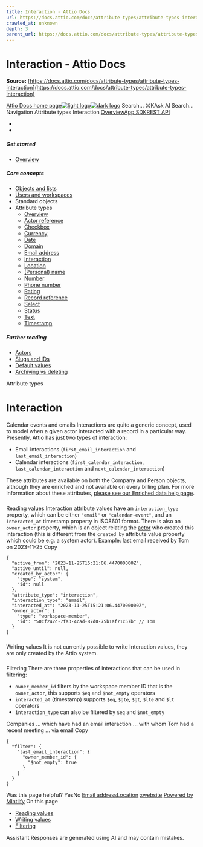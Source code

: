 ```yaml
---
title: Interaction - Attio Docs
url: https://docs.attio.com/docs/attribute-types/attribute-types-interaction
crawled_at: unknown
depth: 3
parent_url: https://docs.attio.com/docs/attribute-types/attribute-types-timestamp
---
```


# Interaction - Attio Docs

**Source:** [https://docs.attio.com/docs/attribute-types/attribute-types-interaction](https://docs.attio.com/docs/attribute-types/attribute-types-interaction)

[Attio Docs home page![light logo](https://mintlify.s3.us-west-1.amazonaws.com/attio/logo/light.svg)![dark logo](https://mintlify.s3.us-west-1.amazonaws.com/attio/logo/dark.svg)](https://docs.attio.com/)
Search...
⌘KAsk AI
Search...
Navigation
Attribute types
Interaction
[Overview](https://docs.attio.com/docs/overview)[App SDK](https://docs.attio.com/sdk/introduction)[REST API](https://docs.attio.com/rest-api/overview)
* [](https://build.attio.com/)
* [](https://attio.com/help)
##### Get started
  * [Overview](https://docs.attio.com/docs/overview)


##### Core concepts
  * [Objects and lists](https://docs.attio.com/docs/objects-and-lists)
  * [Users and workspaces](https://docs.attio.com/docs/users-and-workspaces)
  * Standard objects
  * Attribute types
    * [Overview](https://docs.attio.com/docs/attribute-types/attribute-types)
    * [Actor reference](https://docs.attio.com/docs/attribute-types/attribute-types-actor-reference)
    * [Checkbox](https://docs.attio.com/docs/attribute-types/attribute-types-checkbox)
    * [Currency](https://docs.attio.com/docs/attribute-types/attribute-types-currency)
    * [Date](https://docs.attio.com/docs/attribute-types/attribute-types-date)
    * [Domain](https://docs.attio.com/docs/attribute-types/attribute-types-domain)
    * [Email address](https://docs.attio.com/docs/attribute-types/attribute-types-email-address)
    * [Interaction](https://docs.attio.com/docs/attribute-types/attribute-types-interaction)
    * [Location](https://docs.attio.com/docs/attribute-types/attribute-types-location)
    * [(Personal) name](https://docs.attio.com/docs/attribute-types/attribute-types-personal-name)
    * [Number](https://docs.attio.com/docs/attribute-types/attribute-types-number)
    * [Phone number](https://docs.attio.com/docs/attribute-types/attribute-types-phone-number)
    * [Rating](https://docs.attio.com/docs/attribute-types/attribute-types-rating)
    * [Record reference](https://docs.attio.com/docs/attribute-types/attribute-types-record-reference)
    * [Select](https://docs.attio.com/docs/attribute-types/attribute-types-select)
    * [Status](https://docs.attio.com/docs/attribute-types/attribute-types-status)
    * [Text](https://docs.attio.com/docs/attribute-types/attribute-types-text)
    * [Timestamp](https://docs.attio.com/docs/attribute-types/attribute-types-timestamp)


##### Further reading
  * [Actors](https://docs.attio.com/docs/actors)
  * [Slugs and IDs](https://docs.attio.com/docs/slugs-and-ids)
  * [Default values](https://docs.attio.com/docs/default-values)
  * [Archiving vs deleting](https://docs.attio.com/docs/archiving-vs-deleting)


Attribute types
# Interaction
Calendar events and emails
Interactions are quite a generic concept, used to model when a given actor interacted with a record in a particular way. Presently, Attio has just two types of interaction:
  * Email interactions (`first_email_interaction` and `last_email_interaction`)
  * Calendar interactions (`first_calendar_interaction`, `last_calendar_interaction` and `next_calendar_interaction`)


These attributes are available on both the Company and Person objects, although they are enriched and not available on every billing plan. For more information about these attributes, [please see our Enriched data help page](https://attio.com/help/reference/data-and-syncing/enriched-data#communication-intelligence).
### 
[​](https://docs.attio.com/docs/attribute-types/attribute-types-interaction#reading-values)
Reading values
Interaction attribute values have an `interaction_type` property, which can be either `"email"` or `"calendar-event"`, and an `interacted_at` timestamp property in ISO8601 format.
There is also an `owner_actor` property, which is an object relating the [actor](https://docs.attio.com/docs/actors) who created this interaction (this is different from the `created_by` attribute value property which could be e.g. a system actor).
Example: last email received by Tom on 2023-11-25
Copy
```
{
  "active_from": "2023-11-25T15:21:06.447000000Z",
  "active_until": null,
  "created_by_actor": {
    "type": "system",
    "id": null
  },
  "attribute_type": "interaction",
  "interaction_type": "email",
  "interacted_at": "2023-11-25T15:21:06.447000000Z",
  "owner_actor": {
    "type": "workspace-member",
    "id": "50cf242c-7fa3-4cad-87d0-75b1af71c57b" // Tom
  }
}
```

### 
[​](https://docs.attio.com/docs/attribute-types/attribute-types-interaction#writing-values)
Writing values
It is not currently possible to write Interaction values, they are only created by the Attio system.
### 
[​](https://docs.attio.com/docs/attribute-types/attribute-types-interaction#filtering)
Filtering
There are three properties of interactions that can be used in filtering:
  * `owner_member_id` filters by the workspace member ID that is the `owner_actor`, this supports `$eq` and `$not_empty` operators
  * `interacted_at` (timestamp) supports `$eq`, `$gte`, `$gt`, `$lte` and `$lt` operators
  * `interaction_type` can also be filtered by `$eq` and `$not_empty`


Companies ... which have had an email interaction
... with whom Tom had a recent meeting
... via email
Copy
```
{
  "filter": {
    "last_email_interaction": {
      "owner_member_id": {
        "$not_empty": true
      }
    }
  }
}
```

Was this page helpful?
YesNo
[Email address](https://docs.attio.com/docs/attribute-types/attribute-types-email-address)[Location](https://docs.attio.com/docs/attribute-types/attribute-types-location)
[x](https://x.com/Attio)[website](https://attio.com)
[Powered by Mintlify](https://mintlify.com/preview-request?utm_campaign=poweredBy&utm_medium=referral&utm_source=docs.attio.com)
On this page
  * [Reading values](https://docs.attio.com/docs/attribute-types/attribute-types-interaction#reading-values)
  * [Writing values](https://docs.attio.com/docs/attribute-types/attribute-types-interaction#writing-values)
  * [Filtering](https://docs.attio.com/docs/attribute-types/attribute-types-interaction#filtering)


Assistant
Responses are generated using AI and may contain mistakes.
